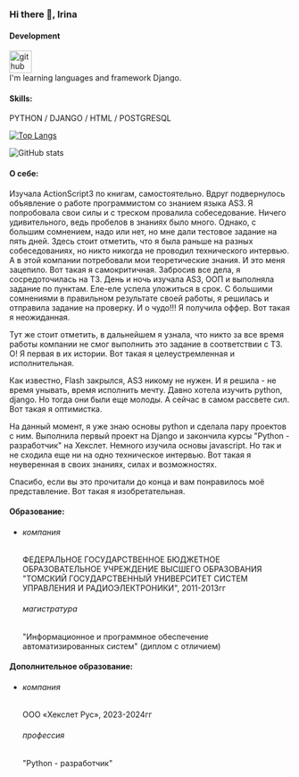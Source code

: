 ### Hi there 👋, Irina
#### Development
[<img src='https://cdn.jsdelivr.net/npm/simple-icons@3.0.1/icons/github.svg' alt='github' height='40'>](https://github.com/prStudentka)  
I'm learning languages and framework Django.

#### Skills:
   PYTHON / DJANGO / HTML / POSTGRESQL

[![Top Langs](https://github-readme-stats.vercel.app/api/top-langs/?username=prStudentka)](https://github.com/anuraghazra/github-readme-stats)

![GitHub stats](https://github-readme-stats.vercel.app/api?username=prStudentka&show_icons=true)  



#### О себе:
   Изучала ActionScript3 по книгам, самостоятельно. Вдруг подвернулось объявление о работе программистом со знанием языка AS3. Я попробовала свои силы и с треском провалила собеседование. Ничего удивительного, ведь пробелов в знаниях было много. Однако, с большим сомнением, надо или нет, но мне дали тестовое задание на пять дней. Здесь стоит отметить, что я была раньше на разных собеседованиях, но никто никогда не проводил технического интервью. А в этой компании потребовали мои теоретические знания. И это меня зацепило. Вот такая я самокритичная. Забросив все дела, я сосредоточилась на ТЗ. День и ночь изучала AS3, ООП и выполняла задание по пунктам. Еле-еле успела уложиться в срок. С большими сомнениями в правильном результате своей работы, я решилась и отправила задание на проверку. И о чудо!!! Я получила оффер. Вот такая я неожиданная.
   
   Тут же стоит отметить, в дальнейшем я узнала, что никто за все время работы компании не смог выполнить это задание в соответствии с ТЗ. О! Я первая в их истории. Вот такая я целеустремленная и исполнительная.

   Как известно, Flash закрылся, AS3 никому не нужен. И я решила - не время унывать, время исполнить мечту. Давно хотела изучить python, django. Но тогда они были еще молоды. А сейчас в самом рассвете сил. Вот такая я оптимистка.

   На данный момент, я уже знаю основы python и сделала пару проектов с ним. Выполнила первый проект на Django и закончила курсы "Python - разработчик" на Хекслет. Немного изучила основы javascript. Но так и не сходила еще ни на одно техническое интервью. Вот такая я неуверенная в своих знаниях, силах и возможностях.

   Спасибо, если вы это прочитали до конца и вам понравилось моё представление. Вот такая я изобретательная.

#### Образование:
 - ###### компания
   ФЕДЕРАЛЬНОЕ ГОСУДАРСТВЕННОЕ БЮДЖЕТНОЕ ОБРАЗОВАТЕЛЬНОЕ УЧРЕЖДЕНИЕ ВЫСШЕГО ОБРАЗОВАНИЯ "ТОМСКИЙ ГОСУДАРСТВЕННЫЙ УНИВЕРСИТЕТ СИСТЕМ УПРАВЛЕНИЯ И РАДИОЭЛЕКТРОНИКИ",  2011-2013гг
   ###### магистратура
   "Информационное и программное обеспечение автоматизированных систем" (диплом с отличием)

#### Дополнительное образование:
 - ###### компания
   ООО «Хекслет Рус», 2023-2024гг
   ###### профессия
   "Python - разработчик"

<!--
**prStudentka/prStudentka** is a ✨ _special_ ✨ repository because its `README.md` (this file) appears on your GitHub profile.

Here are some ideas to get you started:

- 🔭 I’m currently working on ...
- 🌱 I’m currently learning ...
- 👯 I’m looking to collaborate on ...
- 🤔 I’m looking for help with ...
- 💬 Ask me about ...
- 📫 How to reach me: ...
- 😄 Pronouns: ...
- ⚡ Fun fact: ...
-->

